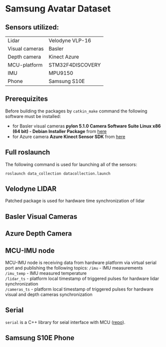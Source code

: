 # Samsung Avatar Dataset

## Sensors utilized:
<table>
<tr>
    <td>Lidar</td>
    <td>Velodyne VLP-16</td>
</tr>
<tr>
    <td>Visual cameras</td>
    <td>Basler</td>
</tr>
<tr>
    <td>Depth camera</td>
    <td>Kinect Azure</td>
</tr>
<tr>
    <td>MCU-platform</td>
    <td>STM32F4DISCOVERY</td>
</tr>
<tr>
    <td>IMU</td>
    <td>MPU9150</td>
</tr>
<tr>
    <td>Phone</td>
    <td>Samsung S10E</td>
</tr>
</table>

## Prerequizites
Before building the packages by `catkin_make` command the following software must be installed:
- for Basler visual cameras __pylon 5.1.0 Camera Software Suite Linux x86 (64 bit) - Debian Installer Package__ from [here](https://www.baslerweb.com/en/sales-support/downloads/software-downloads/pylon-5-1-0-linux-x86-64-bit-debian/)  
- for Azure camera __Azure Kinect Sensor SDK__ from [here](https://docs.microsoft.com/en-us/azure/kinect-dk/sensor-sdk-download#linux-installation-instructions)  

## Full roslaunch
The following command is used for launching all of the sensors:  

`roslaunch data_collection datacollection.launch`

## Velodyne LIDAR
Patched package is used for hardware time synchronization of lidar

## Basler Visual Cameras
## Azure Depth Camera


## MCU-IMU node
MCU-IMU node is receiving data from hardware platform via virtual serial port and publishing the following topics:
`/imu` - IMU measurements  
`/imu_temp` - IMU measured temperature  
`/lidar_ts` - platform local timestamp of triggered pulses for hardware lidar synchronization  
`/cameras_ts` - platform local timestamp of triggered pulses for hardware visual and depth cameras synchronization  

## Serial
`serial` is a C++ library for seial interface with MCU ([repo](https://github.com/wjwwood/serial.git)).

## Samsung S10E Phone
